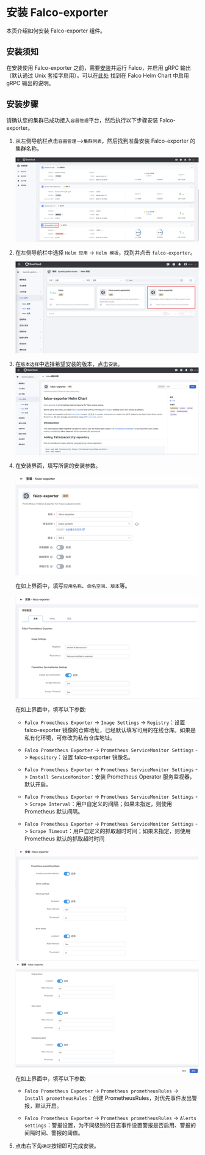 # 安装 Falco-exporter

本页介绍如何安装 Falco-exporter 组件。

## 安装须知

在安装使用 Falco-exporter 之前，需要[安装](../falco/install.md)并运行 Falco，并启用 gRPC 输出（默认通过 Unix 套接字启用）。可以在[此处](https://github.com/falcosecurity/charts/tree/master/falco#enabling-grpc) 找到在 Falco Helm Chart 中启用 gRPC 输出的说明。

## 安装步骤

请确认您的集群已成功接入`容器管理`平台，然后执行以下步骤安装 Falco-exporter。

1. 从左侧导航栏点击`容器管理`—>`集群列表`，然后找到准备安装 Falco-exporter 的集群名称。

    ![falco_cluster](../../images/falco_cluster.png)

2. 在左侧导航栏中选择 `Helm 应用` -> `Helm 模板`，找到并点击 `falco-exporter`。

   ![falco-exporter_helm-1](../../images/falco-exporter-install-1.png)

3. 在`版本选择`中选择希望安装的版本，点击`安装`。
    ![falco-exporter_helm-2](../../images/falco-exporter-install-2.png)
4. 在安装界面，填写所需的安装参数。

   ![falco-exporter_helm-3](../../images/falco-exporter-install-3.png)

   在如上界面中，填写`应用名称`、`命名空间`、`版本`等。

   ![falco-exporter_helm-4](../../images/falco-exporter-install-4.png)

   在如上界面中，填写以下参数:

   - `Falco Prometheus Exporter` -> `Image Settings` -> `Registry`：设置 falco-exporter 镜像的仓库地址，已经默认填写可用的在线仓库。如果是私有化环境，可修改为私有仓库地址。

   - `Falco Prometheus Exporter` -> `Prometheus ServiceMonitor Settings` -> `Repository`：设置 falco-exporter 镜像名。

   - `Falco Prometheus Exporter` -> `Prometheus ServiceMonitor Settings` -> `Install ServiceMonitor`：安装 Prometheus Operator 服务监视器，默认开启。

   - `Falco Prometheus Exporter` -> `Prometheus ServiceMonitor Settings` -> `Scrape Interval`：用户自定义的间隔；如果未指定，则使用 Prometheus 默认间隔。

   - `Falco Prometheus Exporter` -> `Prometheus ServiceMonitor Settings` -> `Scrape Timeout`：用户自定义的抓取超时时间；如果未指定，则使用 Prometheus 默认的抓取超时时间

   ![falco-exporter_helm-4](../../images/falco-exporter-install-5.png)
   ![falco-exporter_helm-4](../../images/falco-exporter-install-6.png)
   在如上界面中，填写以下参数:

   - `Falco Prometheus Exporter` -> `Prometheus prometheusRules` -> `Install prometheusRules`：创建 PrometheusRules，对优先事件发出警报，默认开启。

   - `Falco Prometheus Exporter` -> `Prometheus prometheusRules` -> `Alerts settings`：警报设置，为不同级别的日志事件设置警报是否启用、警报的间隔时间、警报的阈值。

5. 点击右下角`确定`按钮即可完成安装。
